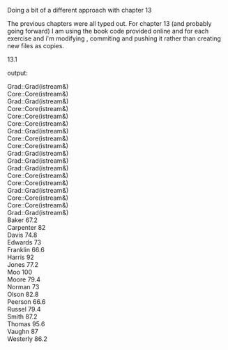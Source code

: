Doing a bit of a different approach with chapter 13

The previous chapters were all typed out. For chapter 13 (and probably going forward) I am using the book code provided online and for each exercise and i'm modifying , commiting and pushing it rather than creating new files as copies. 

13.1 

output: 

Grad::Grad(istream&)<br />
Core::Core(istream&)<br />
Grad::Grad(istream&)<br />
Core::Core(istream&)<br />
Core::Core(istream&)<br />
Core::Core(istream&)<br />
Grad::Grad(istream&)<br />
Core::Core(istream&)<br />
Core::Core(istream&)<br />
Grad::Grad(istream&)<br />
Grad::Grad(istream&)<br />
Grad::Grad(istream&)<br />
Core::Core(istream&)<br />
Core::Core(istream&)<br />
Grad::Grad(istream&)<br />
Core::Core(istream&)<br />
Core::Core(istream&)<br />
Grad::Grad(istream&)<br />
Baker     67.2<br />
Carpenter 82<br />
Davis     74.8<br />
Edwards   73<br />
Franklin  66.6<br />
Harris    92<br />
Jones     77.2<br />
Moo       100<br />
Moore     79.4<br />
Norman    73<br />
Olson     82.8<br />
Peerson   66.6<br />
Russel    79.4<br />
Smith     87.2<br />
Thomas    95.6<br />
Vaughn    87<br />
Westerly  86.2<br />


